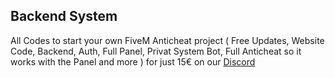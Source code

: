 ## Backend System
All Codes to start your own FiveM Anticheat project ( Free Updates, Website Code, Backend, Auth, Full Panel, Privat System Bot, Full Anticheat so it works with the Panel and more ) for just 15€ on our [Discord](https://discord.gg/boostora)
